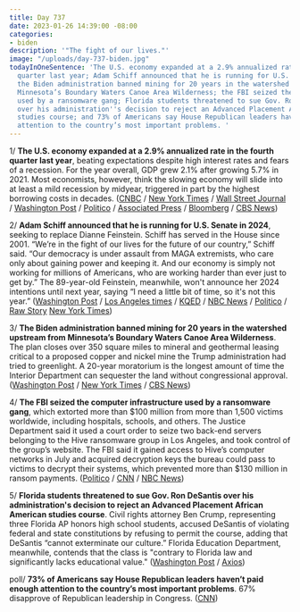```yaml
---
title: Day 737
date: 2023-01-26 14:39:00 -08:00
categories:
- biden
description: '"The fight of our lives."'
image: "/uploads/day-737-biden.jpg"
todayInOneSentence: 'The U.S. economy expanded at a 2.9% annualized rate in the fourth
  quarter last year; Adam Schiff announced that he is running for U.S. Senate in 2024;
  the Biden administration banned mining for 20 years in the watershed upstream from
  Minnesota’s Boundary Waters Canoe Area Wilderness; the FBI seized the computer infrastructure
  used by a ransomware gang; Florida students threatened to sue Gov. Ron DeSantis
  over his administration''s decision to reject an Advanced Placement African American
  studies course; and 73% of Americans say House Republican leaders haven’t paid enough
  attention to the country’s most important problems. '
---
```


1/ **The U.S. economy expanded at a 2.9% annualized rate in the fourth quarter last year**, beating expectations despite high interest rates and fears of a recession. For the year overall, GDP grew 2.1% after growing 5.7% in 2021. Most economists, however, think the slowing economy will slide into at least a mild recession by midyear, triggered in part by the highest borrowing costs in decades. ([CNBC](https://www.cnbc.com/2023/01/26/gdp-q4-2022-us-gdp-rose-2point9percent-in-the-fourth-quarter-more-than-expected-even-as-recession-fears-loom.html) / [New York Times](https://www.nytimes.com/live/2023/01/26/business/gdp-growth-inflation) / [Wall Street Journal](https://www.wsj.com/articles/us-gdp-economic-growth-fourth-quarter-2022-11674683034) / [Washington Post](https://www.washingtonpost.com/business/2023/01/26/gdp-2022-q4-economy/) / [Politico](https://www.politico.com/news/2023/01/26/joe-biden-economy-recession-00079606) / [Associated Press](https://apnews.com/article/inflation-economic-indicators-economy-business-dd015c396ac2fcd49e426a648e2d2f2e) / [Bloomberg](https://www.bloomberg.com/news/articles/2023-01-26/us-economy-expands-at-a-faster-than-expected-2-9-pace?srnd=premium&sref=MIBMEEoj) / [CBS News](https://www.cbsnews.com/news/economy-grew-2022-q4-gdp-2-9-percent/))

2/ **Adam Schiff announced that he is running for U.S. Senate in 2024**, seeking to replace Dianne Feinstein. Schiff has served in the House since 2001. “We’re in the fight of our lives for the future of our country,” Schiff said. “Our democracy is under assault from MAGA extremists, who care only about gaining power and keeping it. And our economy is simply not working for millions of Americans, who are working harder than ever just to get by.” The 89-year-old Feinstein, meanwhile, won't announce her 2024 intentions until next year, saying “I need a little bit of time, so it's not this year.” ([Washington Post](https://www.washingtonpost.com/politics/2023/01/26/schiff-senate-feinstein-california/) / [Los Angeles times](https://www.latimes.com/politics/story/2023-01-26/adam-schiff-senate-campaign) / [KQED](https://www.kqed.org/news/11939215/los-angeles-democrat-adam-schiff-a-key-trump-critic-running-for-feinsteins-senate-seat) / [NBC News](https://www.nbcnews.com/politics/2024-election/adam-schiff-senate-california-rcna67636) / [Politico](https://www.politico.com/news/2023/01/26/adam-schiff-california-senate-bid-00079622) / [Raw Story](https://www.rawstory.com/raw-investigates/is-dianne-feinstein-running/) [New York Times](https://www.nytimes.com/2023/01/26/us/politics/adam-schiff-senate-california.html))

3/ **The Biden administration banned mining for 20 years in the watershed upstream from Minnesota’s Boundary Waters Canoe Area Wilderness**. The plan closes over 350 square miles to mineral and geothermal leasing critical to a proposed copper and nickel mine the Trump administration had tried to greenlight. A 20-year moratorium is the longest amount of time the Interior  Department can sequester the land without congressional approval. ([Washington Post](https://www.washingtonpost.com/climate-environment/2023/01/26/biden-boundary-waters-mining/) / [New York Times](https://www.nytimes.com/2023/01/26/climate/mining-ban-boundary-waters-copper.html) / [CBS News](https://www.cbsnews.com/minnesota/news/us-moves-to-protect-minnesota-wilderness-from-planned-mine/))

4/ **The FBI seized the computer infrastructure used by a ransomware gang**, which extorted more than $100 million from more than 1,500 victims worldwide, including hospitals, schools, and others. The Justice Department said it used a court order to seize two back-end servers belonging to the Hive ransomware group in Los Angeles, and took control of the group’s website. The FBI said it gained access to Hive’s computer networks in July and acquired decryption keys the bureau could pass to victims to decrypt their systems, which prevented more than $130 million in ransom payments. ([Politico](https://www.politico.com/news/2023/01/26/justice-department-disrupts-ransomware-attacks-00079656) / [CNN](https://www.cnn.com/2023/01/26/politics/fbi-ransomware-gang-website) / [NBC News](https://www.nbcnews.com/tech/security/doj-disrupts-major-ransomware-group-rcna67627))

5/ **Florida students threatened to sue Gov. Ron DeSantis over his administration's decision to reject an Advanced Placement African American studies course**. Civil rights attorney Ben Crump, representing three Florida AP honors high school students, accused DeSantis of violating federal and state constitutions by refusing to permit the course, adding that DeSantis “cannot exterminate our culture.” Florida Education Department, meanwhile, contends that the class is "contrary to Florida law and significantly lacks educational value." ([Washington Post](https://www.washingtonpost.com/nation/2023/01/25/desantis-african-american-studies-black-history/) / [Axios](https://www.axios.com/2023/01/26/florida-desantis-african-american-studies-lawsuit-crump))

poll/ **73% of Americans say House Republican leaders haven’t paid enough attention to the country’s most important problems**. 67% disapprove of Republican leadership in Congress. ([CNN](https://www.cnn.com/2023/01/26/politics/cnn-poll-house-gop-leadership))